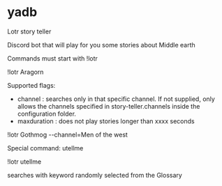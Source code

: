 # yadb
Lotr story teller

Discord bot that will play for you some stories about Middle earth

Commands must start with !lotr

!lotr Aragorn 

Supported flags: 
  - channel : searches only in that specific channel. If not supplied, only allows the channels specified in story-teller.channels inside the configuration folder.
  - maxduration : does not play stories longer than xxxx seconds

!lotr Gothmog --channel=Men of the west

Special command: utellme

!lotr utellme

searches with keyword randomly selected from the Glossary



